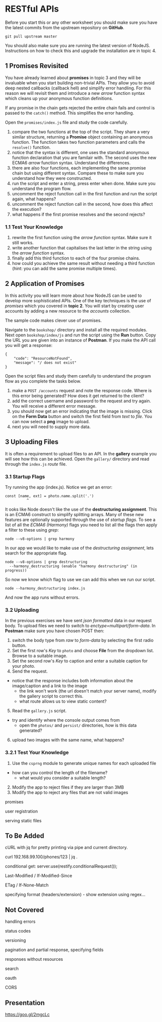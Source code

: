 # RESTful APIs

Before you start this or any other worksheet you should make sure you have the latest commits from the upstream repository on **GitHub**.
```
git pull upstream master
```
You should also make sure you are running the latest version of NodeJS. Instructions on how to check this and upgrade the installation are in topic 4.

## 1 Promises Revisited

You have already learned about **promises** in topic 3 and they will be invaluable when you start building non-trivial APIs. They allow you to avoid deep nested callbacks (callback hell) and simplify error handling. For this reason we will revisit them and introduce a new _arrow_ function syntax which cleans up your anonymous function definitions.

If any promise in the chain gets rejected the entire chain fails and control is passed to the `catch()` method. This simplifies the error handling.

Open the `promises/index.js` file and study the code carefully.

1. compare the two functions at the top of the script. They share a very similar structure, returning a **Promise** object containing an anonymous function. The function takes two function parameters and calls the `resolve()` function.
2. notice that the syntax is different, one uses the standard anonymous function declaration that you are familair with. The second uses the new ECMA6 _arrow_ function syntax. Understand the differences.
3. there are also four functions, each implementing the same promise chain but using different syntax. Compare these to make sure you understand how they were constructed.
4. run the script and enter a string, press enter when done. Make sure you understand the program flow.
5. uncomment the reject function call in the first function and run the script again, what happens?
6. uncomment the reject function call in the second, how does this affect the execution?
7. what happens if the first promise resolves and the second rejects?

### 1.1 Test Your Knowledge

1. rewrite the first function using the _arrow function_ syntax. Make sure it still works.
2. write another function that capitalises the last letter in the string using the _arrow function_ syntax.
3. finally add this third function to each of the four promise chains.
4. how could you achieve the same result without needing a third function (hint: you can add the same promise multiple times).

## 2 Application of Promises

In this activity you will learn more about how NodeJS can be used to develop more sophisticated APIs. One of the key techniques is the use of _promises_ which you covered in **topic 2**. You will start by creating user accounts by adding a new resource to the _accounts_ collection.

The sample code makes clever use of promises.

Navigate to the `bookshop/` directory and install all the required modules. Next open `bookshop/index/js` and run the script using the **Run** button. Copy the URL you are given into an instance of **Postman**. If you make the API call you will get a response:
```
{
    "code": "ResourceNotFound",
    "message": "/ does not exist"
}
```
Open the script files and study them carefully to understand the program flow as you complete the tasks below.

1. make a `POST /accounts` request and note the response code. Where is this error being generated? How does it get returned to the client?
2. add the correct username and password to the request and try again. You will receive a different error message. 
3. you should now get an error indicating that the image is missing. Click on the **Form Data** button and switch the first field from _text_ to _file_. You can now select a **png** image to upload.
4. next you will need to supply more data.

## 3 Uploading Files

It is often a requirement to upload files to an API. In the **gallery** example you will see how this can be achieved. Open the `gallery/` directory and read through the `index.js` _route_ file.

### 3.1 Startup Flags

Try running the app (index.js). Notice we get an error:
```
const [name, ext] = photo.name.split('.')
	      ^
```
It ooks like Node doesn't like the use of the **destructuring assignment**. This is an ECMA6 construct to simplify splitting arrays. Many of these new features are optionally supported through the use of _startup flags_. To see a list of all the _ECMA6 (Harmony)_ flags you need to list all the flags then apply a filter to these using _grep_:
```
node --v8-options | grep harmony
```
In our app we would like to make use of the _destructuring assignment_, lets search for the appropriate flag.
```
node --v8-options | grep destructuring
  --harmony_destructuring (enable "harmony destructuring" (in progress))
```
So now we know which flag to use we can add this when we run our script.
```
node --harmony_destructuring index.js
```
And now the app runs without errors.

### 3.2 Uploading 

In the previous exercises we have sent _json formatted_ data in our request body. To upload files we need to switch to _enctype=multipart/form-data_. In **Postman** make sure you have chosen POST then:

1. switch the body type from _raw_ to _form-data_ by selecting the first radio button.
2. Set the first row's _Key_ to `photo` and choose **File** from the dropdown list. Browse to a suitable image.
3. Set the second row's _Key_ to caption and enter a suitable caption for your photo.
4. Send the request.
  - notice that the response includes both information about the image/caption and a link to the image
	- the link won't work (the url doesn't match your server name), modify the gallery script to correct this.
	- what route allows us to view static content?
5. Read the `gallery.js` script.
  - try and identify where the console output comes from
	- open the `photos/` and `persist/` directories, how is this data generated?
6. upload two images with the same name, what happens?

### 3.2.1 Test Your Knowledge

1. Use the `csprng` module to generate unique names for each uploaded file
  - how can you control the length of the filename?
	- what would you consider a suitable length?
2. Modify the app to reject files if they are larger than 3MB
3. Modify the app to reject any files that are not valid images


promises

user registration

serving static files

## To Be Added

cURL with jq for pretty printing via pipe and current directory.

curl 192.168.99.100/phones/123 | jq .

conditional get: server.use(restify.conditionalRequest());

Last-Modified / If-Modified-Since

ETag / If-None-Match

specifying format (headers/extension) - show extension using regex...

## Not Covered

handling errors

status codes

versioning

pagination and partial response, specifying fields

responses without resources

search

oauth

CORS

## Presentation

https://goo.gl/2mgcLc
